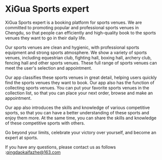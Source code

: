 # XiGua Sports expert

XiGua Sports expert is a booking platform for sports venues. We are committed to promoting popular and professional sports venues in Chengdu, so that people can efficiently and high-quality book to the sports venues they want to go in their daily life.

Our sports venues are clean and hygienic, with professional sports equipment and strong sports atmosphere. We show a variety of sports venues, including equestrian club, fighting hall, boxing hall, archery club, fencing hall and other sports venues. These full range of sports venues can meet the user's selection and appointment.

Our app classifies these sports venues in great detail, helping users quickly find the sports venues they want to book. Our app also has the function of collecting sports venues. You can put your favorite sports venues in the collection list, so that you can place your next order, browse and make an appointment.

Our app also introduces the skills and knowledge of various competitive sports, so that you can have a better understanding of these sports and enjoy them more. At the same time, you can share the skills and knowledge of these competitive sports with others.

Go beyond your limits, celebrate your victory over yourself, and become an expert at sports.

If you have any questions, please contact us as follows :qingdaokaifazhe@163.com 
